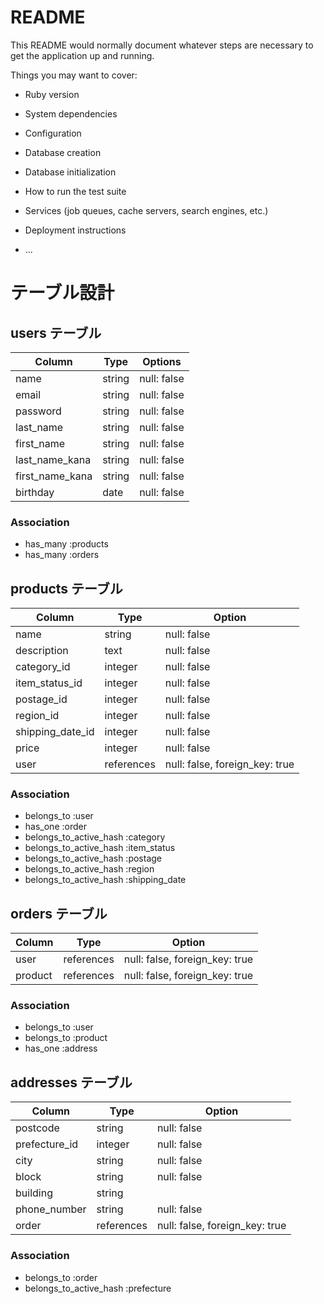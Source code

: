 # README

This README would normally document whatever steps are necessary to get the
application up and running.

Things you may want to cover:

* Ruby version

* System dependencies

* Configuration

* Database creation

* Database initialization

* How to run the test suite

* Services (job queues, cache servers, search engines, etc.)

* Deployment instructions

* ...

# テーブル設計

## users テーブル

| Column          | Type      | Options                        |
| --------------- | --------- | ------------------------------ |
| name            | string    | null: false                    |
| email           | string    | null: false                    |
| password        | string    | null: false                    |
| last_name       | string    | null: false                    |
| first_name      | string    | null: false                    |
| last_name_kana  | string    | null: false                    |
| first_name_kana | string    | null: false                    |
| birthday        | date      | null: false                    |

###  Association
- has_many :products
- has_many :orders


## products テーブル

| Column           | Type       | Option                         |
| ---------------- | ---------- | ------------------------------ |
| name             | string     | null: false                    |
| description      | text       | null: false                    |
| category_id      | integer    | null: false                    |
| item_status_id   | integer    | null: false                    |
| postage_id       | integer    | null: false                    |
| region_id        | integer    | null: false                    |
| shipping_date_id | integer    | null: false                    |
| price            | integer    | null: false                    |
| user             | references | null: false, foreign_key: true |

###  Association
- belongs_to :user
- has_one :order
- belongs_to_active_hash :category
- belongs_to_active_hash :item_status
- belongs_to_active_hash :postage
- belongs_to_active_hash :region
- belongs_to_active_hash :shipping_date

## orders テーブル

| Column          | Type            | Option                         |
| --------------- | --------------- | ------------------------------ |
| user            | references      | null: false, foreign_key: true |
| product         | references      | null: false, foreign_key: true |


###  Association
- belongs_to :user
- belongs_to :product
- has_one :address



## addresses テーブル

| Column              | Type       | Option                         |
| ------------------- | ---------- | ------------------------------ |
| postcode            | string     | null: false                    |
| prefecture_id       | integer    | null: false                    |
| city                | string     | null: false                    |
| block               | string     | null: false                    |
| building            | string     |                                |
| phone_number        | string     | null: false                    |
| order         | references | null: false, foreign_key: true |

###  Association
- belongs_to :order
- belongs_to_active_hash :prefecture